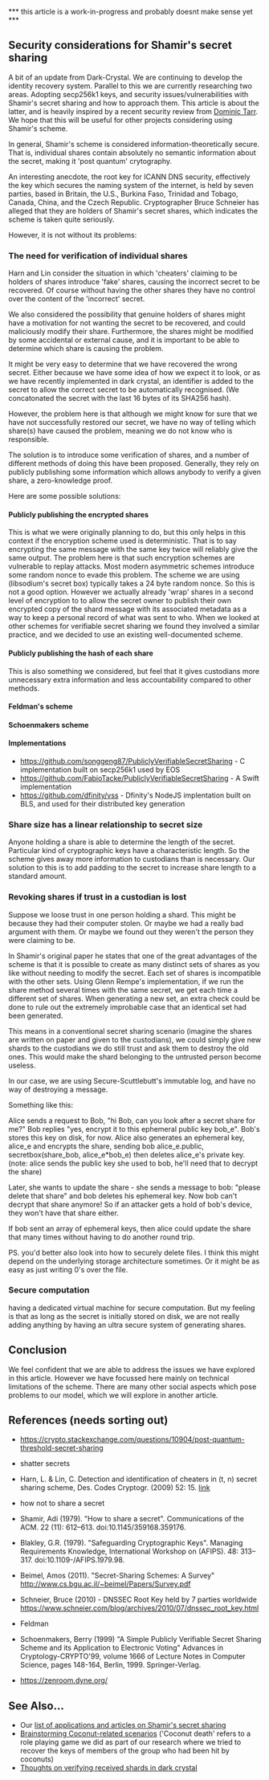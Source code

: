 
*** this article is a work-in-progress and probably doesnt make sense yet ***

## Security considerations for Shamir's secret sharing

A bit of an update from Dark-Crystal. We are continuing to develop the identity recovery system. Parallel to this we are currently researching two areas.  Adopting secp256k1 keys, and security issues/vulnerabilities with Shamir's secret sharing and how to approach them.  This article is about the latter, and is heavily inspired by a recent security review from [Dominic Tarr](https://github.com/dominictarr). We hope that this will be useful for other projects considering using Shamir's scheme.

In general, Shamir's scheme is considered information-theoretically secure.  That is, individual shares contain absolutely no semantic information about the secret, making it 'post quantum' crytography.

An interesting anecdote, the root key for ICANN DNS security, effectively the key which secures the naming system of the internet, is held by seven parties, based in Britain, the U.S., Burkina Faso, Trinidad and Tobago, Canada, China, and the Czech Republic. Cryptographer Bruce Schneier has alleged that they are holders of Shamir's secret shares, which indicates the scheme is taken quite seriously.

However, it is not without its problems:

### The need for verification of individual shares

Harn and Lin consider the situation in which 'cheaters' claiming to be holders of shares introduce 'fake' shares, causing the incorrect secret to be recovered.  Of course without having the other shares they have no control over the content of the 'incorrect' secret. 

We also considered the possibility that genuine holders of shares might have a motivation for not wanting the secret to be recovered, and could maliciously modify their share.  Furthermore, the shares might be modified by some accidental or external cause, and it is important to be able to determine which share is causing the problem.

It might be very easy to determine that we have recovered the wrong secret.  Either because we have some idea of how we expect it to look, or as we have recently implemented in dark crystal, an identifier is added to the secret to allow the correct secret to be automatically recognised.  (We concatonated the secret with the last 16 bytes of its SHA256 hash). 

However, the problem here is that although we might know for sure that we have not successfully restored our secret, we have no way of telling which share(s) have caused the problem, meaning we do not know who is responsible. 

The solution is to introduce some verification of shares, and a number of different methods of doing this have been proposed.  Generally, they rely on publicly publishing some information which allows anybody to verify a given share, a zero-knowledge proof.

Here are some possible solutions:

#### Publicly publishing the encrypted shares  

This is what we were originally planning to do, but this only helps in this context if the encryption scheme used is deterministic.  That is to say encrypting the same message with the same key twice will reliably give the same output.  The problem here is that such encryption schemes are vulnerable to replay attacks.  Most modern asymmetric schemes introduce some random nonce to evade this problem. The scheme we are using (libsodium's secret box) typically takes a 24 byte random nonce.  So this is not a good option.  However we actually already 'wrap' shares in a second level of encryption to to allow the secret owner to publish their own encrypted copy of the shard message with its associated metadata as a way to keep a personal record of what was sent to who. When we looked at other schemes for verifiable secret sharing we found they involved a similar practice, and we decided to use an existing well-documented scheme. 

#### Publicly publishing the hash of each share

This is also something we considered, but feel that it gives custodians more unnecessary extra information and less accountability compared to other methods.

#### Feldman's scheme 

#### Schoenmakers scheme

#### Implementations

- https://github.com/songgeng87/PubliclyVerifiableSecretSharing - C implementation built on secp256k1 used by EOS
- https://github.com/FabioTacke/PubliclyVerifiableSecretSharing - A Swift implementation 
- https://github.com/dfinity/vss - Dfinity's NodeJS implentation built on BLS, and used for their distributed key generation


### Share size has a linear relationship to secret size

Anyone holding a share is able to determine the length of the secret.  Particular kind of cryptographic keys have a characteristic length.  So the scheme gives away more information to custodians than is necessary.  Our solution to this is to add padding to the secret to increase share length to a standard amount.

### Revoking shares if trust in a custodian is lost

Suppose we loose trust in one person holding a shard. This might be because they had their computer stolen. Or maybe we had a really bad argument with them. Or maybe we found out they weren't the person they were claiming to be.

In Shamir's original paper he states that one of the great advantages of the scheme is that it is possible to create as many distinct sets of shares as you like without needing to modify the secret. Each set of shares is incompatible with the other sets. Using Glenn Rempe's implementation, if we run the share method several times with the same secret, we get each time a different set of shares. When generating a new set, an extra check could be done to rule out the extremely improbable case that an identical set had been generated.

This means in a conventional secret sharing scenario (imagine the shares are written on paper and given to the custodians), we could simply give new shards to the custodians we do still trust and ask them to destroy the old ones. This would make the shard belonging to the untrusted person become useless.

In our case, we are using Secure-Scuttlebutt's immutable log, and have no way of destroying a message. 


Something like this:

Alice sends a request to Bob, "hi Bob, can you look after a secret share for me?"
Bob replies "yes, encrypt it to this ephemeral public key bob_e". Bob's stores this key on disk, for now.
Alice also generates an ephemeral key, alice_e and encrypts the share, sending bob alice_e.public, secretbox(share_bob, alice_e*bob_e) then deletes alice_e's private key. (note: alice sends the public key she used to bob, he'll need that to decrypt the share)

Later, she wants to update the share - she sends a message to bob: "please delete that share" and bob deletes his ephemeral key. Now bob can't decrypt that share anymore! So if an attacker gets a hold of bob's device, they won't have that share either.

If bob sent an array of ephemeral keys, then alice could update the share that many times without having to do another round trip.

PS. you'd better also look into how to securely delete files. I think this might depend on the underlying storage architecture sometimes. Or it might be as easy as just writing 0's over the file.

### Secure computation

having a dedicated virtual machine for secure computation. But my feeling is that as long as the secret is initially stored on disk, we are not really adding anything by having an ultra secure system of generating shares.

## Conclusion

We feel confident that we are able to address the issues we have explored in this article.  However we have focussed here mainly on technical limitations of the scheme.  There are many other social aspects which pose problems to our model, which we will explore in another article. 


## References (needs sorting out)

- https://crypto.stackexchange.com/questions/10904/post-quantum-threshold-secret-sharing
- shatter secrets
- Harn, L. & Lin, C. Detection and identification of cheaters in (t, n) secret sharing scheme, Des. Codes Cryptogr. (2009) 52: 15. [link](https://link.springer.com/article/10.1007/s10623-008-9265-8)
- how not to share a secret

- Shamir, Adi (1979). "How to share a secret". Communications of the ACM. 22 (11): 612–613. doi:10.1145/359168.359176.
- Blakley, G.R. (1979). "Safeguarding Cryptographic Keys". Managing Requirements Knowledge, International Workshop on (AFIPS). 48: 313–317. doi:10.1109-/AFIPS.1979.98.
- Beimel, Amos (2011). "Secret-Sharing Schemes: A Survey" http://www.cs.bgu.ac.il/~beimel/Papers/Survey.pdf
- Schneier, Bruce (2010) - DNSSEC Root Key held by 7 parties worldwide https://www.schneier.com/blog/archives/2010/07/dnssec_root_key.html
- Feldman
- Schoenmakers, Berry (1999) "A Simple Publicly Verifiable Secret Sharing Scheme and its Application to Electronic Voting" Advances in Cryptology-CRYPTO'99, volume 1666 of Lecture Notes in Computer Science, pages 148-164, Berlin, 1999. Springer-Verlag. 
- https://zenroom.dyne.org/

## See Also...

- Our [list of applications and articles on Shamir's secret sharing](https://github.com/blockades/mmt_resources/blob/master/research/shamirs_secret_sharing_applications.md)
- [Brainstorming Coconut-related scenarios](https://github.com/blockades/mmt_resources/blob/master/research/coconut_brainstorm.md) ('Coconut death' refers to a role playing game we did as part of our research where we tried to recover the keys of members of the group who had been hit by coconuts)
- [Thoughts on verifying received shards in dark crystal](https://github.com/blockades/mmt_resources/blob/master/research/verifying_recived_shards.md)
